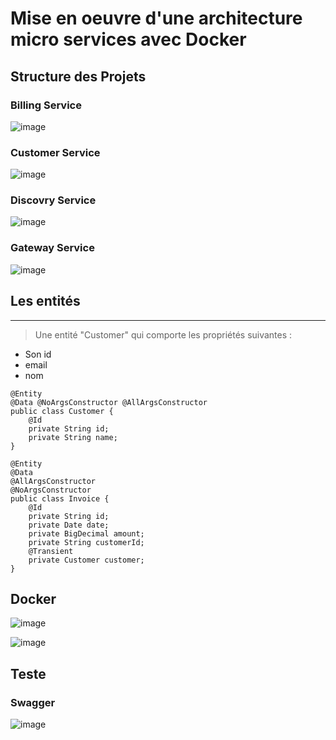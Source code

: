 ﻿# Mise en oeuvre d'une architecture micro services avec Docker
 
 ## Structure des Projets
 
 ### Billing Service
 
 ![image](https://user-images.githubusercontent.com/84138772/198905816-b3fb3703-3e3b-4718-b1de-ddf15e8b68e0.png)

### Customer Service

![image](https://user-images.githubusercontent.com/84138772/198905859-6ddffb83-04ff-4bca-84d4-de4d744a9747.png)

### Discovry Service 

![image](https://user-images.githubusercontent.com/84138772/198905903-d35c5244-092a-40c6-8459-095662ac85dc.png)

### Gateway Service

![image](https://user-images.githubusercontent.com/84138772/198905928-65ab353b-3c80-4298-b814-7266509de728.png)

## Les entités

* * * 
>	Une entité "Customer" qui comporte les propriétés suivantes :
 - Son id
 - email
 - nom
```java=10
@Entity
@Data @NoArgsConstructor @AllArgsConstructor
public class Customer {
    @Id
    private String id;
    private String name;
}

```

```java=10
@Entity
@Data
@AllArgsConstructor
@NoArgsConstructor
public class Invoice {
    @Id
    private String id;
    private Date date;
    private BigDecimal amount;
    private String customerId;
    @Transient
    private Customer customer;
}

```
## Docker

![image](https://user-images.githubusercontent.com/84138772/198905558-742b9ac0-1f48-401a-a62b-2e6639c03e62.png)

![image](https://user-images.githubusercontent.com/84138772/198906151-846857d6-eb02-4e28-85eb-d28914a79c2c.png)

## Teste

### Swagger

![image](https://user-images.githubusercontent.com/84138772/198906200-9872bf9c-a0eb-4946-b8a2-4f5afe709ae7.png)
